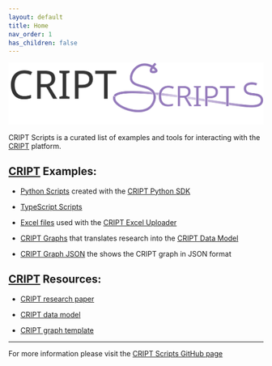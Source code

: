 ```yaml
---
layout: default
title: Home
nav_order: 1
has_children: false
---
```


<!-- import fontawesome icons -->
<link rel="stylesheet" href="https://cdnjs.cloudflare.com/ajax/libs/font-awesome/6.4.0/css/all.min.css" integrity="sha512-iecdLmaskl7CVkqkXNQ/ZH/XLlvWZOJyj7Yy7tcenmpD1ypASozpmT/E0iPtmFIB46ZmdtAc9eNBvH0H/ZpiBw==" crossorigin="anonymous" referrerpolicy="no-referrer" />

<div>
  <a href="https://criptscripts.org/">
    <img width="550" src="/assets/images/criptscripts-logo.svg" alt="CRIPT Scripts logo">
  </a>
</div>

CRIPT Scripts is a curated list of examples and tools for interacting with the [CRIPT](https://criptapp.org) platform.

## [CRIPT](https://criptapp.org) Examples:
* <i class="fa-brands fa-python"></i> [Python Scripts](scripts/python/index.md) 
created with the [CRIPT Python SDK](https://pypi.org/project/cript/)

* <i class="fa-solid fa-code"></i> [TypeScript Scripts](scripts/typescript/index.md)

* <i class="fa-solid fa-file-excel"></i> [Excel files](./cript_sheets/index.md) 
used with the [CRIPT Excel Uploader](https://c-accel-cript.github.io/cript-excel-uploader/)

* <i class="fa-solid fa-circle-nodes"></i> [CRIPT Graphs](./cript_graph/index.md) 
that translates research into the [CRIPT Data Model](https://pubs.acs.org/doi/10.1021/acscentsci.3c00011)

* <i class="fa-solid fa-file-code"></i> [CRIPT Graph JSON](./cript_graph_json/index.md) 
the shows the CRIPT graph in JSON format


## [CRIPT](https://criptapp.org) Resources:
* <i class="fa-solid fa-file"></i> [CRIPT research paper](https://pubs.acs.org/doi/10.1021/acscentsci.3c00011)
 
* <i class="fa-solid fa-file-lines"></i> [CRIPT data model](https://pubs.acs.org/doi/suppl/10.1021/acscentsci.3c00011/suppl_file/oc3c00011_si_001.pdf)

* <i class="fa-solid fa-file-powerpoint"></i> [CRIPT graph template](./cript_graph/graph_ppt/CRIPT_Data_Structure_Template.pptx)


---

For more information please visit the 
<i class="fa-brands fa-github"></i> [CRIPT Scripts GitHub page](https://github.com/C-Accel-CRIPT/criptscripts)
